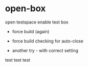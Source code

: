 # open-box
open testspace enable test box

* force build (again)

* force build checking for auto-close

* another try - with correct setting

test test test

